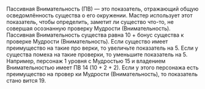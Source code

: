 Пассивная Внимательность (ПВ) — это показатель, отражающий общую осведомлённость существа о его окружении. Мастер использует этот показатель, чтобы определить, заметит ли существо что-то, не совершая осознанную проверку Мудрости (Внимательность). 
Пассивная Внимательность существа равна 10 + бонус существа к проверке Мудрости (Внимательность). Если существо имеет преимущество на такие про верки, то увеличьте показатель на 5. Если у существа помеха на такие проверки, то уменьшите показатель на 5. Например, персонаж 1 уровня с Мудростью 15 и владением Внимательностью имеет ПВ 14 (10 + 2 + 2). Если у этого персонажа есть преимущество на провер ки Мудрости (Внимательность), то показатель стано вится 19.